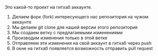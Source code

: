 Это какой-то проект на гитхаб аккаунте.


1. Делаем форк (fork) интересующего нас репозитория на чужом аккаунте
2. Мы делаем git clone для нашей версии этого репозитория
3. Мы создаем ветку с предлагаемыми изменениями 
4. Производим изменения только в этой ветке
5. Отправляем эти изменения на свой аккаунт в гитхаб через push
6. В окне на гитхаб появляется возможность отправить pull request